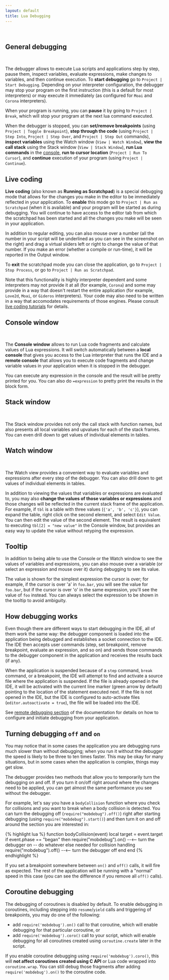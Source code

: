 ```yaml
---
layout: default
title: Lua Debugging
---
```


<ul id='toc'>&nbsp;</ul>

## General debugging

<img style="background:url(images/debugging.png) -234px -234px" src="images/t.gif" class="inline"/>

The debugger allows to execute Lua scripts and applications step by step, pause them, inspect variables, evaluate expressions, make changes to variables, and then continue execution.
To **start debugging** go to `Project | Start Debugging`.
Depending on your interpreter configuration, the debugger may stop your program on the first instruction (this is a default for most interpreters) or may execute it immediately (as configured for `Moai` and `Corona` interpreters).

When your program is running, you can **pause** it by going to `Project | Break`, which will stop your program at the next lua command executed.

When the debugger is stopped, you can **set/remove breakpoints** (using `Project | Toggle Breakpoint`),
**step through the code** (using `Project | Step Into`, `Project | Step Over`, and `Project | Step Out` commands),
**inspect variables** using the Watch window (`View | Watch Window`),
**view the call stack** using the Stack window (`View | Stack Window`),
**run Lua commands** in the [console](#console-window),
**run to cursor location** (`Project | Run To Cursor`),
and **continue** execution of your program (using `Project | Continue`).

## Live coding

**Live coding** (also known as **Running as Scratchpad**) is a special debugging mode that allows for the changes you make in the editor to be immediately reflected in your application.
To **enable** this mode go to `Project | Run as Scratchpad` (when it is available) and your program will be started as during debugging.
You will continue to have access to the editor tab from which the scratchpad has been started and all the changes you make will be seen in your application.

In addition to regular editing, you can also mouse over a number (all the number in your script will be underlined as you can see in the screenshot on the right) and drag a virtual sliders left or right to change the value of that number.
If you make an error (whether a compile or run-time), it will be reported in the Output window.

To **exit** the scratchpad mode you can close the application, go to `Project | Stop Process`, or go to `Project | Run as Scratchpad`.

Note that this functionality is highly interpreter dependent and some interpreters may not provide it at all (for example, `Corona`) and some may provide in a way that doesn't restart the entire application (for example, `Love2d`, `Moai`, or `Gideros` interpreters).
Your code may also need to be written in a way that accomodates requirements of those engines. Please consult [live coding tutorials](documentation#live-coding) for details.

## Console window

<img style="background:url(images/unicode-console.png) -9px -499px" src="images/t.gif" class="inline"/>

The **Console window** allows to run Lua code fragments and calculate values of Lua expressions.
It will switch automatically between a **local console** that gives you access to the Lua interpreter that runs the IDE
and a **remote console** that allows you to execute code fragments and change variable values in your application when it is stopped in the debugger.

You can execute any expression in the console and the result will be pretty printed for you. You can also do `=expression` to pretty print the results in the block form.

## Stack window

<img style="background:url(images/debugging.png) -674px -133px" src="images/t.gif" class="inline"/>

The Stack window provides not only the call stack with function names, but also presents all local variables and upvalues for each of the stack frames.
You can even drill down to get values of individual elements in tables.

## Watch window

<img style="background:url(images/debugging.png) -674px -360px" src="images/t.gif" class="inline"/>

The Watch view provides a convenient way to evaluate variables and expressions after every step of the debugger.
You can also drill down to get values of individual elements in tables.

In addition to viewing the values that variables or expressions are evaluated to, you may also **change the values of those variables or expressions** and those changes will be reflected in the current stack frame of the application.
For example, if `tbl` is a table with three values (`{'a', 'b', 'c'}`), you can expand the table, right click on the second element, and select `Edit Value`.
You can then edit the value of the second element.
The result is equivalent to executing `tbl[2] = "new value"` in the Console window, but provides an easy way to update the value without retyping the expression.

## Tooltip

In addition to being able to use the Console or the Watch window to see the values of variables and expressions,
you can also mouse over a variable (or select an expression and mouse over it) during debugging to see its value.

The value is shown for the simplest expression the cursor is over; for example, if the cursor is over 'a' in `foo.bar`, you will see the value for `foo.bar`, but if the cursor is over 'o' in the same expression, you'll see the value of `foo` instead.
You can always select the expression to be shown in the tooltip to avoid ambiguity.

## How debugging works

Even though there are different ways to start debugging in the IDE, all of them work the same way:
the debugger component is loaded into the application being debugged and establishes a socket connection to the IDE.
The IDE then accepts user commands (step, set breakpoint, remove breakpoint, evaluate an expression, and so on) and sends those commands to the debugger component in the application and receives the results back (if any).

When the application is suspended because of a `step` command, `break` command, or a breakpoint, the IDE will attempt to find and activate a source file where the application is suspended.
If the file is already opened in the IDE, it will be activated with the current line marker (green arrow by default) pointing to the location of the statement executed next.
If the file is not opened in the IDE, but the IDE is configured to auto-activate files (`editor.autoactivate = true`), the file will be loaded into the IDE.

See [remote debugging section](doc-remote-debugging) of the documentation for details on how to configure and initiate debugging from your application.

## Turning debugging `off` and `on`

You may notice that in some cases the application you are debugging runs much slower than without debugging; when you run it without the debugger the speed is likely to be three to ten times faster.
This may be okay for many situations, but in some cases when the application is complex, things may get slow.

The debugger provides two methods that allow you to temporarily turn the debugging on and off. If you turn it on/off right around where the changes need to be applied, you can get almost the same performance you see without the debugger.

For example, let's say you have a `bodyCollision` function where you check for collisions and you want to break when a body collision is detected.
You can turn the debugging off (`require("mobdebug").off()`) right after starting debugging (using `require("mobdebug").start()`) and then turn it on and off around the section you are interested in:

{% highlight lua %}
function bodyCollision(event)
  local target = event.target
  if event.phase == "began" then
    require("mobdebug").on() --<-- turn the debugger on
    -- do whatever else needed for collision handling
    require("mobdebug").off() --<-- turn the debugger off
  end
end
{% endhighlight %}

If you set a breakpoint somewhere between `on()` and `off()` calls, it will fire as expected.
The rest of the application will be running with a "normal" speed in this case (you can see the difference if you remove all `off()` calls).

## Coroutine debugging

The debugging of coroutines is disabled by default.
To enable debugging in coroutines, including stepping into `resume`/`yield` calls and triggering of breakpoints, you may do one of the following:

- add `require('mobdebug').on()` call to that coroutine, which will enable debugging for that particular coroutine, or
- add `require('mobdebug').coro()` call to your script, which will enable debugging for all coroutines created using `coroutine.create` later in the script.

If you enable coroutine debugging using `require('mobdebug').coro()`, this will **not affect coroutines created using C API** or Lua code wrapped into `coroutine.wrap`.
You can still debug those fragments after adding `require('mobdebug').on()` to the coroutine code. 
